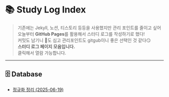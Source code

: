 # 📚 Study Log Index

> 기존에는 Jekyll, 노션, 티스토리 등등을 사용했지만
> 관리 포인트를 줄이고 싶어 오늘부터 **GitHub Pages**를 활용해서 스터디 로그를 작성하기로 했다!  
> 커밋도 남기니 🌱도 심고 관리포인트도 gitgub이니 좋은 선택인 것 같다😏  
> **스터디 로그 페이지 모음입니다.**    
> 클릭해서 열람 가능합니다.   

---

## 🗄️ Database
- [정규화 정리 (2025-06-19)](/study-log/normalization)
